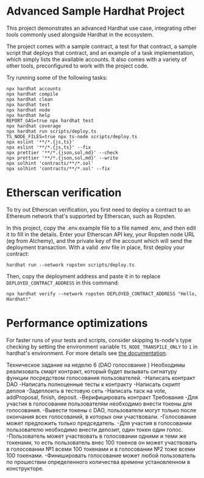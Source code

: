 # Advanced Sample Hardhat Project

This project demonstrates an advanced Hardhat use case, integrating other tools commonly used alongside Hardhat in the ecosystem.

The project comes with a sample contract, a test for that contract, a sample script that deploys that contract, and an example of a task implementation, which simply lists the available accounts. It also comes with a variety of other tools, preconfigured to work with the project code.

Try running some of the following tasks:

```shell
npx hardhat accounts
npx hardhat compile
npx hardhat clean
npx hardhat test
npx hardhat node
npx hardhat help
REPORT_GAS=true npx hardhat test
npx hardhat coverage
npx hardhat run scripts/deploy.ts
TS_NODE_FILES=true npx ts-node scripts/deploy.ts
npx eslint '**/*.{js,ts}'
npx eslint '**/*.{js,ts}' --fix
npx prettier '**/*.{json,sol,md}' --check
npx prettier '**/*.{json,sol,md}' --write
npx solhint 'contracts/**/*.sol'
npx solhint 'contracts/**/*.sol' --fix
```

# Etherscan verification

To try out Etherscan verification, you first need to deploy a contract to an Ethereum network that's supported by Etherscan, such as Ropsten.

In this project, copy the .env.example file to a file named .env, and then edit it to fill in the details. Enter your Etherscan API key, your Ropsten node URL (eg from Alchemy), and the private key of the account which will send the deployment transaction. With a valid .env file in place, first deploy your contract:

```shell
hardhat run --network ropsten scripts/deploy.ts
```

Then, copy the deployment address and paste it in to replace `DEPLOYED_CONTRACT_ADDRESS` in this command:

```shell
npx hardhat verify --network ropsten DEPLOYED_CONTRACT_ADDRESS "Hello, Hardhat!"
```

# Performance optimizations

For faster runs of your tests and scripts, consider skipping ts-node's type checking by setting the environment variable `TS_NODE_TRANSPILE_ONLY` to `1` in hardhat's environment. For more details see [the documentation](https://hardhat.org/guides/typescript.html#performance-optimizations).

Техническое задание на неделю 6 (DAO голосование )
Необходимы реализовать смарт контракт, который будет вызывать сигнатуру функции посредством голосования пользователей.
-Написать контракт DAO
-Написать полноценные тесты к контракту
-Написать скрипт деплоя
-Задеплоить в тестовую сеть
-Написать таск на vote, addProposal, finish, deposit.
-Верифицировать контракт
Требования
-Для участия в голосовании пользователям необходимо внести  токены для голосования. 
-Вывести токены с DAO, пользователи могут только после окончания всех голосований, в которых они участвовали. 
-Голосование может предложить только председатель.
-Для участия в голосовании пользователю необходимо внести депозит, один токен один голос. 
-Пользователь может участвовать в голосовании одними и теми же токенами, то есть пользователь внес 100 токенов он может участвовать в голосовании №1 всеми 100 токенами и в голосовании №2 тоже всеми 100 токенами.
-Финишировать голосование может любой пользователь по прошествии определенного количества времени установленном в конструкторе.